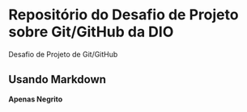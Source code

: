 # Repositório do Desafio de Projeto sobre Git/GitHub da DIO
Desafio de Projeto de Git/GitHub
## Usando Markdown

**Apenas Negrito**

